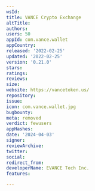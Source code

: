 ```yaml
---
wsId: 
title: VANCE Crypto Exchange
altTitle: 
authors: 
users: 50
appId: com.vance.wallet
appCountry: 
released: '2022-02-25'
updated: '2022-02-25'
version: '0.21.0'
stars: 
ratings: 
reviews: 
size: 
website: https://vancetoken.us/
repository: 
issue: 
icon: com.vance.wallet.jpg
bugbounty: 
meta: removed
verdict: fewusers
appHashes: 
date: '2024-04-03'
signer: 
reviewArchive: 
twitter: 
social: 
redirect_from: 
developerName: EVANCE Tech Inc.
features: 

---
```


